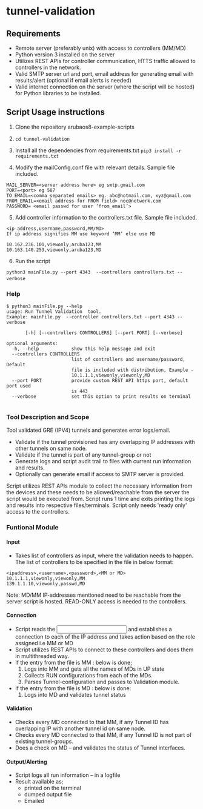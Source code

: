 # tunnel-validation

## Requirements

- Remote server (preferably unix) with access to controllers (MM/MD) 
- Python version 3 installed on the server
- Utilizes REST APIs for controller communication, HTTS traffic allowed to controllers in the network.
- Valid SMTP server url and port, email address for generating email with results/alert (optional if email alerts is needed)
- Valid internet connection on the server (where the script will be hosted) for Python libraries to be installed.

## Script Usage instructions

1. Clone the repository arubaos8-example-scripts
2. `cd tunnel-validation`
3.  Install all the dependencies from requirements.txt 
    `pip3 install -r requirements.txt`

4. Modify the mailConfig.conf file with relevant details. Sample file included.
```
MAIL_SERVER=<server address here> eg smtp.gmail.com
PORT=<port> eg 587
TO_EMAIL=<comma separated emails> eg. abc@hotmail.com, xyz@gmail.com
FROM_EMAIL=<email address for FROM field> noc@network.com
PASSWORD= <email passwd for user ‘from_email’>
```

5. Add controller information to the controllers.txt file. Sample file included.
```
<ip address,username,password,MM/MD>
If ip address signifies MM use keyword ‘MM’ else use MD 

10.162.236.101,viewonly,aruba123,MM
10.163.140.253,viewonly,aruba123,MD
```

6. Run the script 

`python3 mainFile.py --port 4343  --controllers controllers.txt --verbose`
 
### Help 

```
$ python3 mainFile.py --help
usage: Run Tunnel Validation  tool.
Example: mainFile.py  --controller controllers.txt --port 4343 --verbose

       [-h] [--controllers CONTROLLERS] [--port PORT] [--verbose]

optional arguments:
  -h, --help            show this help message and exit
  --controllers CONTROLLERS
                        list of controllers and username/password, Default
                        file is included with distribution, Example -
                        10.1.1.1,viewonly,viewonly,MD
  --port PORT           provide custom REST API https port, default port used
                        is 443
  --verbose             set this option to print results on terminal 
  
  ```
  


### Tool Description and Scope

Tool validated GRE (IPV4) tunnels and generates error logs/email.
- Validate if the tunnel provisioned has any overlapping IP addresses with other tunnels on same node.
- Validate if the tunnel is part of any tunnel-group or not
- Generate logs and script audit trail to files with current run information and results.
- Optionally can generate email if access to SMTP server is provided.

Script utilizes REST APIs module to collect the necessary information from the devices and these needs to be allowed/reachable from the server the script would be executed from. Script runs 1 time and exits printing the logs and results into respective files/terminals. Script only needs 'ready only' access to the controllers.

### Funtional Module

#### Input

- Takes list of controllers as input, where the validation needs to happen. The list of controllers to be specified in the file in below format:
```
<ipaddress>,<username>,<password>,<MM or MD>
10.1.1.1,viewonly,viewonly,MM
139.1.1.10,viewonly,passwd,MD
```
  
Note: MD/MM IP-addresses mentioned need to be reachable from the server script is hosted. READ-ONLY access is needed to the controllers. 

#### Connection

- Script reads the <input file> and establishes a connection to each of the IP address and takes action based on the role assigned i.e MM or MD
- Script utilizes REST APIs to connect to these controllers and does them in multithreaded way.
- If the entry from the file is MM : below is done;
    1. Logs into MM and gets all the names of MDs in UP state
    2. Collects RUN configurations from each of the MDs.
    3. Parses Tunnel-configuration and passes to Validation module.
- If the entry from the file is MD : below is done:
    1. Logs into MD and validates tunnel status

#### Validation

- Checks every MD connected to that MM, if any Tunnel ID has overlapping IP with another tunnel id on same node.
- Checks every MD connected to that MM, if any Tunnel ID is not part of existing tunnel-groups.
- Does a check on MD – and validates the status of Tunnel interfaces.

#### Output/Alerting
- Script logs all run information – in a logfile
- Result available as; 
    - printed on the terminal
    - dumped output file 
    - Emailed

